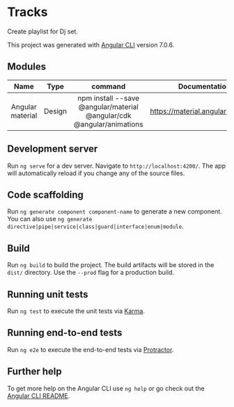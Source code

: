 # Tracks

Create playlist for Dj set.

This project was generated with [Angular CLI](https://github.com/angular/angular-cli) version 7.0.6.

## Modules

| Name | Type | command | Documentation |
| :--: | :--: | :-----: | :-----------: |
| Angular material | Design | npm install --save @angular/material @angular/cdk @angular/animations | https://material.angular.io/guides |

## Development server

Run `ng serve` for a dev server. Navigate to `http://localhost:4200/`. The app will automatically reload if you change any of the source files.

## Code scaffolding

Run `ng generate component component-name` to generate a new component. You can also use `ng generate directive|pipe|service|class|guard|interface|enum|module`.

## Build

Run `ng build` to build the project. The build artifacts will be stored in the `dist/` directory. Use the `--prod` flag for a production build.

## Running unit tests

Run `ng test` to execute the unit tests via [Karma](https://karma-runner.github.io).

## Running end-to-end tests

Run `ng e2e` to execute the end-to-end tests via [Protractor](http://www.protractortest.org/).

## Further help

To get more help on the Angular CLI use `ng help` or go check out the [Angular CLI README](https://github.com/angular/angular-cli/blob/master/README.md).
